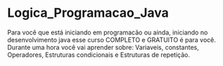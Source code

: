 # Logica_Programacao_Java
Para você que está iniciando em programacão ou ainda, iniciando no desenvolvimento java esse curso COMPLETO e GRATUITO é para você. Durante uma hora você vai aprender sobre: Variaveis, constantes, Operadores, Estruturas condicionais e Estruturas de repetição.
